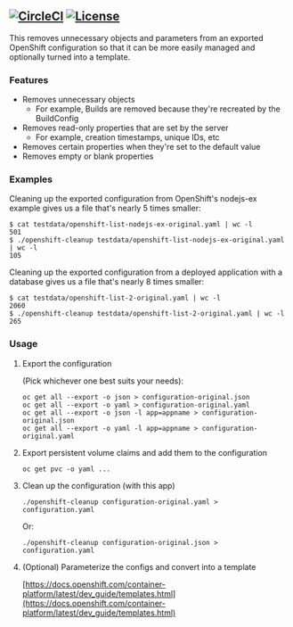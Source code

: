 [![CircleCI](https://circleci.com/gh/bmaupin/openshift-cleanup.svg?style=shield)](https://circleci.com/gh/bmaupin/openshift-cleanup)
[![License](https://img.shields.io/badge/license-Apache_2-blue.svg)](https://github.com/bmaupin/openshift-cleanup/blob/master/LICENSE)
---

This removes unnecessary objects and parameters from an exported OpenShift configuration so that it can be more easily
managed and optionally turned into a template.


### Features

- Removes unnecessary objects
    - For example, Builds are removed because they're recreated by the BuildConfig
- Removes read-only properties that are set by the server
    - For example, creation timestamps, unique IDs, etc
- Removes certain properties when they're set to the default value
- Removes empty or blank properties


### Examples

Cleaning up the exported configuration from OpenShift's nodejs-ex example gives us a file that's nearly 5 times smaller:

```
$ cat testdata/openshift-list-nodejs-ex-original.yaml | wc -l
501
$ ./openshift-cleanup testdata/openshift-list-nodejs-ex-original.yaml | wc -l
105
```

Cleaning up the exported configuration from a deployed application with a database gives us a file that's nearly 8 times smaller:

```
$ cat testdata/openshift-list-2-original.yaml | wc -l
2060
$ ./openshift-cleanup testdata/openshift-list-2-original.yaml | wc -l
265
```


### Usage

1. Export the configuration

    (Pick whichever one best suits your needs):
    ```
    oc get all --export -o json > configuration-original.json
    oc get all --export -o yaml > configuration-original.yaml
    oc get all --export -o json -l app=appname > configuration-original.json
    oc get all --export -o yaml -l app=appname > configuration-original.yaml
    ```

1. Export persistent volume claims and add them to the configuration

    ```
    oc get pvc -o yaml ...
    ```

1. Clean up the configuration (with this app)

    ```
    ./openshift-cleanup configuration-original.yaml > configuration.yaml
    ```

    Or:
    ```
    ./openshift-cleanup configuration-original.json > configuration.yaml
    ```

1. (Optional) Parameterize the configs and convert into a template

    [https://docs.openshift.com/container-platform/latest/dev_guide/templates.html](https://docs.openshift.com/container-platform/latest/dev_guide/templates.html)
